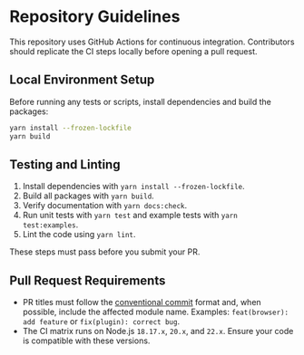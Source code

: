 # Repository Guidelines

This repository uses GitHub Actions for continuous integration. Contributors should replicate the CI steps locally before opening a pull request.

## Local Environment Setup

Before running any tests or scripts, install dependencies and build the packages:

```bash
yarn install --frozen-lockfile
yarn build
```

## Testing and Linting

1. Install dependencies with `yarn install --frozen-lockfile`.
2. Build all packages with `yarn build`.
3. Verify documentation with `yarn docs:check`.
4. Run unit tests with `yarn test` and example tests with `yarn test:examples`.
5. Lint the code using `yarn lint`.

These steps must pass before you submit your PR.

## Pull Request Requirements

- PR titles must follow the [conventional commit](https://www.conventionalcommits.org/ ) format and, when possible, include the affected module name. Examples: `feat(browser): add feature` or `fix(plugin): correct bug`.
- The CI matrix runs on Node.js `18.17.x`, `20.x`, and `22.x`. Ensure your code is compatible with these versions.

